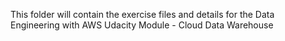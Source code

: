 This folder will contain the exercise files and details for the Data Engineering with AWS Udacity Module - Cloud Data Warehouse
